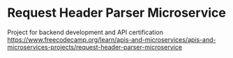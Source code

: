 # Request Header Parser Microservice

Project for backend development and API certification
https://www.freecodecamp.org/learn/apis-and-microservices/apis-and-microservices-projects/request-header-parser-microservice
